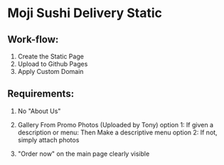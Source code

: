 # Moji Sushi Delivery Static

## Work-flow:
1. Create the Static Page
2. Upload to Github Pages
3. Apply Custom Domain

## Requirements:

1. No "About Us"
2. Gallery From Promo Photos (Uploaded by Tony) option 1: If given a description or menu: Then Make a descriptive menu option 2: If not, simply attach photos






3. "Order now" on the main page clearly visible
